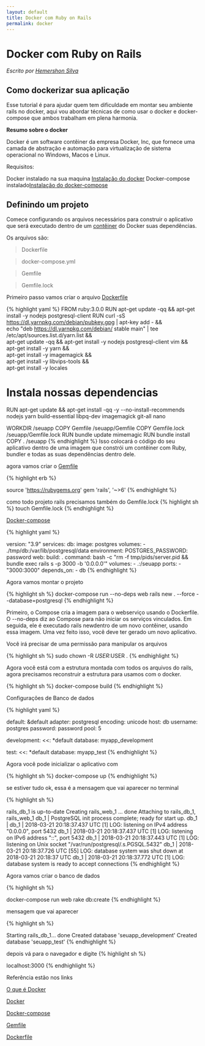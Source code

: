 ```yaml
---
layout: default
title: Docker com Ruby on Rails
permalink: docker
---
```


# Docker com Ruby on Rails
*Escrito por [Hemershon Silva](https://hemershon.com/)*

## Como dockerizar sua aplicação

Esse tutorial é para ajudar quem tem dificuldade em montar seu ambiente rails no docker, aqui vou abordar técnicas de como usar o docker e docker-compose que ambos trabalham em plena harmonia.

**Resumo sobre o docker**

Docker é um software contêiner da empresa Docker, Inc, que fornece uma camada de abstração e automação para virtualização de sistema operacional no Windows, Macos e Linux.

Requisitos:

Docker instalado na sua maquina [Instalação do docker](https://www.edivaldobrito.com.br/docker-no-ubuntu/)
Docker-compose instalado[Instalação do docker-compose](https://www.digitalocean.com/community/tutorials/how-to-install-and-use-docker-compose-on-ubuntu-20-04-pt)


## Definindo um projeto

Comece configurando os arquivos necessários para construir o aplicativo que será executado dentro de um [contêiner](https://www.redhat.com/pt-br/topics/containers/what-is-docker) do Docker suas dependências.

Os arquivos são:
>Dockerfile

>docker-compose.yml

>Gemfile

>Gemfile.lock

Primeiro passo vamos criar o arquivo [Dockerfile](https://www.alura.com.br/artigos/desvendando-o-dockerfile)

{% highlight yaml %}
FROM ruby:3.0.0
RUN apt-get update -qq && apt-get install -y nodejs postgresql-client
RUN curl -sS https://dl.yarnpkg.com/debian/pubkey.gpg | apt-key add - && \
  echo "deb https://dl.yarnpkg.com/debian/ stable main" | tee /etc/apt/sources.list.d/yarn.list && \
  apt-get update -qq && apt-get install -y nodejs postgresql-client vim && \
  apt-get install -y yarn && \
  apt-get install -y imagemagick && \
  apt-get install -y libvips-tools && \
  apt-get install -y locales

# Instala nossas dependencias
RUN apt-get update && apt-get install -qq -y --no-install-recommends \
nodejs yarn build-essential libpq-dev imagemagick git-all nano

WORKDIR /seuapp
COPY Gemfile /seuapp/Gemfile
COPY Gemfile.lock /seuapp/Gemfile.lock
RUN bundle update mimemagic
RUN bundle install
COPY . /seuapp
{% endhighlight %}
Isso colocará o código do seu aplicativo dentro de uma imagem que constrói um contêiner com Ruby, bundler e todas as suas dependências dentro dele.

agora vamos criar o [Gemfile](https://jtemporal.com/gemfile/)

{% highlight erb %}

source 'https://rubygems.org'
gem 'rails', '~>6'
{% endhighlight %}

como todo projeto rails precisamos também do Gemfile.lock
{% highlight sh %}
touch Gemfile.lock
{% endhighlight %}

[Docker-compose](https://imasters.com.br/banco-de-dados/docker-compose-o-que-e-para-que-serve-o-que-come#:~:text=Docker%20Compose%20%C3%A9%20o%20orquestrador,mas%20os%20maestros%20somos%20n%C3%B3s!)

{% highlight yaml %}

version: "3.9"
services:
  db:
    image: postgres
    volumes:
      - ./tmp/db:/var/lib/postgresql/data
    environment:
      POSTGRES_PASSWORD: password
  web:
    build: .
    command: bash -c "rm -f tmp/pids/server.pid && bundle exec rails s -p 3000 -b '0.0.0.0'"
    volumes:
      - .:/seuapp
    ports:
      - "3000:3000"
    depends_on:
      - db
{% endhighlight %}

Agora vamos montar o projeto

{% highlight sh %}
docker-compose run --no-deps web rails new . --force --database=postgresql
{% endhighlight %}

Primeiro, o Compose cria a imagem para o webserviço usando o Dockerfile. O --no-deps diz ao Compose para não iniciar os serviços vinculados. Em seguida, ele é executado rails newdentro de um novo contêiner, usando essa imagem. Uma vez feito isso, você deve ter gerado um novo aplicativo.

Você irá precisar de uma permissão para manipular os arquivos

{% highlight sh %}
sudo chown -R $USER:$USER .
{% endhighlight %}

Agora você está com a estrutura montada com todos os arquivos do rails, agora precisamos reconstruir a estrutura para usamos com o docker.

{% highlight sh %}
docker-compose build
{% endhighlight %}

Configurações de Banco de dados

{% highlight yaml %}

default: &default
  adapter: postgresql
  encoding: unicode
  host: db
  username: postgres
  password: password
  pool: 5

development:
  <<: *default
  database: myapp_development


test:
  <<: *default
  database: myapp_test
{% endhighlight %}

Agora você pode inicializar o aplicativo com

{% highlight sh %}
docker-compose up
{% endhighlight %}

se estiver tudo ok, essa é a mensagem que vai aparecer no terminal

{% highlight sh %}

rails_db_1 is up-to-date
Creating rails_web_1 ... done
Attaching to rails_db_1, rails_web_1
db_1   | PostgreSQL init process complete; ready for start up.
db_1   |
db_1   | 2018-03-21 20:18:37.437 UTC [1] LOG:  listening on IPv4 address "0.0.0.0", port 5432
db_1   | 2018-03-21 20:18:37.437 UTC [1] LOG:  listening on IPv6 address "::", port 5432
db_1   | 2018-03-21 20:18:37.443 UTC [1] LOG:  listening on Unix socket "/var/run/postgresql/.s.PGSQL.5432"
db_1   | 2018-03-21 20:18:37.726 UTC [55] LOG:  database system was shut down at 2018-03-21 20:18:37 UTC
db_1   | 2018-03-21 20:18:37.772 UTC [1] LOG:  database system is ready to accept connections
{% endhighlight %}

Agora vamos criar o banco de dados

{% highlight sh %}

docker-compose run web rake db:create
{% endhighlight %}

mensagem que vai aparecer

{% highlight sh %}

Starting rails_db_1... done
Created database 'seuapp_development'
Created database 'seuapp_test'
{% endhighlight %}

depois vá para o navegador e digite
{% highlight sh %}

localhost:3000
{% endhighlight %}

Referência estão nos links

[O que é Docker](https://www.redhat.com/pt-br/topics/containers/what-is-docker)

[Docker](https://docs.docker.com/get-docker/)

[Docker-compose](https://imasters.com.br/banco-de-dados/docker-compose-o-que-e-para-que-serve-o-que-come#:~:text=Docker%20Compose%20%C3%A9%20o%20orquestrador,mas%20os%20maestros%20somos%20n%C3%B3s!)

[Gemfile](https://jtemporal.com/gemfile/)

[Dockerfile](https://www.alura.com.br/artigos/desvendando-o-dockerfile)
